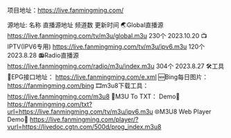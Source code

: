 项目地址：https://live.fanmingming.com/

源地址:
名称	直播源地址	频道数	更新时间
🌏Global直播源	https://live.fanmingming.com/tv/m3u/global.m3u	230个	2023.10.20
📺IPTV(IPV6专用)	https://live.fanmingming.com/tv/m3u/ipv6.m3u	120个	2023.8.28
📻Radio直播源	https://live.fanmingming.com/radio/m3u/index.m3u	304个	2023.8.27
🛠️工具
📆EPG接口地址：
https://live.fanmingming.com/e.xml
🆕Bing每日图片：
https://fanmingming.com/bing
🎞️m3u8下载工具：
https://live.fanmingming.com/m3u8
📄M3U To TXT：
Demo🔗 https://fanmingming.com/txt?url=https://live.fanmingming.com/tv/m3u/ipv6.m3u
🌐M3U8 Web Player
Demo🔗 https://live.fanmingming.com/player/?vurl=https://livedoc.cgtn.com/500d/prog_index.m3u8